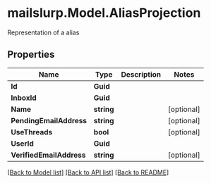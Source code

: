 # mailslurp.Model.AliasProjection
Representation of a alias
## Properties

Name | Type | Description | Notes
------------ | ------------- | ------------- | -------------
**Id** | **Guid** |  | 
**InboxId** | **Guid** |  | 
**Name** | **string** |  | [optional] 
**PendingEmailAddress** | **string** |  | [optional] 
**UseThreads** | **bool** |  | [optional] 
**UserId** | **Guid** |  | 
**VerifiedEmailAddress** | **string** |  | [optional] 

[[Back to Model list]](../README.md#documentation-for-models) [[Back to API list]](../README.md#documentation-for-api-endpoints) [[Back to README]](../README.md)

